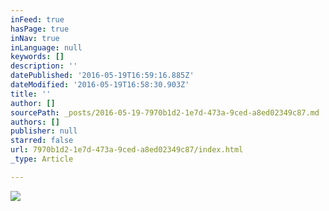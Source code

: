 ```yaml
---
inFeed: true
hasPage: true
inNav: true
inLanguage: null
keywords: []
description: ''
datePublished: '2016-05-19T16:59:16.885Z'
dateModified: '2016-05-19T16:58:30.903Z'
title: ''
author: []
sourcePath: _posts/2016-05-19-7970b1d2-1e7d-473a-9ced-a8ed02349c87.md
authors: []
publisher: null
starred: false
url: 7970b1d2-1e7d-473a-9ced-a8ed02349c87/index.html
_type: Article

---
```

![](https://the-grid-user-content.s3-us-west-2.amazonaws.com/86095f1e-1e88-4627-b550-ff653052acb7.jpg)
